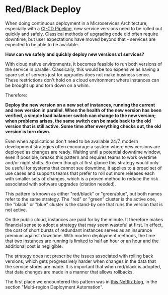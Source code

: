 Red/Black Deploy
===

When doing continuous deployment in a Microservices Architecture, especially with a [CI-CD Pipeline](CD-Pipeline.md), new service versions need to be rolled out quickly and safely. Classical methods of upgrading code did often require downtime, but user expectations have moved beyond that - services are expected to be able to be available.

**How can we safely and quickly deploy new versions of services?**

With cloud native environments, it becomes feasible to run both versions of the service in parallel. Classically, this would be too expensive as having a spare set of servers just for upgrades does not make business sence. These restrictions don't hold on a cloud environment where instances can be brought up and torn down on a whim.

Therefore:

**Deploy the new version on a new set of instances, running the current and new version in parallel. When the health of the new version has been verified, a simple load balancer switch can change to the new version; when problems arises, the same switch can be made back to the old version that is still active. Some time after everything checks out, the old version is torn down.**

Even when applications don't need to be available 24/7, modern development strategies often encourage a system where new versions are deployed as changes are ready. Waiting until a potential downtime window, even if possible, breaks this pattern and requires teams to work overtime and/or night shifts. So even though at first glance this strategy would only be useful for systems that cannot see downtime, it applies to a broad set of use cases and supports teams that prefer to roll out more releases each with smaller sets of changes, which is a proven method to reduce the risk associated
with software upgrades (citation needed).

This pattern is known as either "red/black" or "green/blue", but both names refer to the same strategy. The "red" or "green" cluster is the active one, the "black" or "blue" cluster is the stand-by one that runs the version that is not active.

On the public cloud, instances are paid for by the minute. It therefore makes financial sense to adopt a strategy that may seem wasteful at first. In effect, the cost of short bursts of redundant instances serves as an insurance premium against downtime. With modern deployment methods, the time that two instances are running is limited to half an hour or an hour and the additional cost is negligible.

The strategy does not prescribe the issues associated with rolling back versions, which gets progressively harder when changes in the data that the service stores are made. It is important that when red/black is adopted, that data changes are made in a manner that allows rollbacks.

The first place we encountered this pattern was in [this Netflix blog](http://techblog.netflix.com/2013/08/deploying-netflix-api.html), in the section "Multi-region Deployment Automation".
